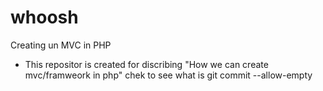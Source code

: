 # whoosh
Creating un MVC in PHP
- This repositor is created for discribing "How we can create mvc/framweork in php"
chek to see what is git commit --allow-empty
